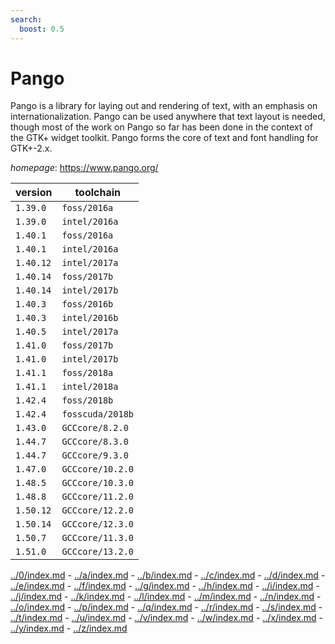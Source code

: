 ```yaml
---
search:
  boost: 0.5
---
```

# Pango

Pango is a library for laying out and rendering of text, with an emphasis on internationalization. Pango can be used anywhere that text layout is needed, though most of the work on Pango so far has been done in the context of the GTK+ widget toolkit. Pango forms the core of text and font handling for GTK+-2.x.

*homepage*: <https://www.pango.org/>

version | toolchain
--------|----------
``1.39.0`` | ``foss/2016a``
``1.39.0`` | ``intel/2016a``
``1.40.1`` | ``foss/2016a``
``1.40.1`` | ``intel/2016a``
``1.40.12`` | ``intel/2017a``
``1.40.14`` | ``foss/2017b``
``1.40.14`` | ``intel/2017b``
``1.40.3`` | ``foss/2016b``
``1.40.3`` | ``intel/2016b``
``1.40.5`` | ``intel/2017a``
``1.41.0`` | ``foss/2017b``
``1.41.0`` | ``intel/2017b``
``1.41.1`` | ``foss/2018a``
``1.41.1`` | ``intel/2018a``
``1.42.4`` | ``foss/2018b``
``1.42.4`` | ``fosscuda/2018b``
``1.43.0`` | ``GCCcore/8.2.0``
``1.44.7`` | ``GCCcore/8.3.0``
``1.44.7`` | ``GCCcore/9.3.0``
``1.47.0`` | ``GCCcore/10.2.0``
``1.48.5`` | ``GCCcore/10.3.0``
``1.48.8`` | ``GCCcore/11.2.0``
``1.50.12`` | ``GCCcore/12.2.0``
``1.50.14`` | ``GCCcore/12.3.0``
``1.50.7`` | ``GCCcore/11.3.0``
``1.51.0`` | ``GCCcore/13.2.0``

[../0/index.md](0) - [../a/index.md](a) - [../b/index.md](b) - [../c/index.md](c) - [../d/index.md](d) - [../e/index.md](e) - [../f/index.md](f) - [../g/index.md](g) - [../h/index.md](h) - [../i/index.md](i) - [../j/index.md](j) - [../k/index.md](k) - [../l/index.md](l) - [../m/index.md](m) - [../n/index.md](n) - [../o/index.md](o) - [../p/index.md](p) - [../q/index.md](q) - [../r/index.md](r) - [../s/index.md](s) - [../t/index.md](t) - [../u/index.md](u) - [../v/index.md](v) - [../w/index.md](w) - [../x/index.md](x) - [../y/index.md](y) - [../z/index.md](z)

